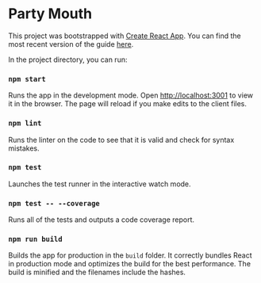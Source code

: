 # Party Mouth

This project was bootstrapped with [Create React App](https://github.com/facebookincubator/create-react-app). You can find the most recent version of the guide [here](https://github.com/facebookincubator/create-react-app/blob/master/packages/react-scripts/template/README.md).

In the project directory, you can run:

### `npm start`

Runs the app in the development mode. Open [http://localhost:3001](http://localhost:3001) to view it in the browser. The page will reload if you make edits to the client files.

### `npm lint`

Runs the linter on the code to see that it is valid and check for syntax mistakes.

### `npm test`

Launches the test runner in the interactive watch mode.

### `npm test -- --coverage`

Runs all of the tests and outputs a code coverage report.

### `npm run build`

Builds the app for production in the `build` folder. It correctly bundles React in production mode and optimizes the build for the best performance. The build is minified and the filenames include the hashes.
